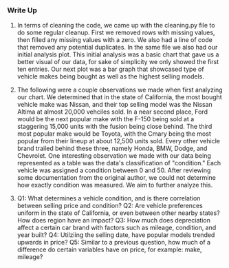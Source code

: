 ### Write Up

1) In terms of cleaning the code, we came up with the cleaning.py file to do some regular cleanup. First we removed rows with missing values, then filled any missing values with a zero. We also had a line of code that removed any potential duplicates. In the same file we also had our initial analysis plot. This initial analysis was a basic chart that gave us a better visual of our data, for sake of simplicity we only showed the first ten entries. Our next plot was a bar graph that showcased type of vehicle makes being bought as well as the highest selling models.

2) The following were a couple observations we made when first analyzing our chart. We determined that in the state of California, the most bought vehicle make was Nissan, and their top selling model was the Nissan Altima at almost 20,000 vehciles sold. In a near second place, Ford would be the next popular make with the F-150 being sold at a staggering 15,000 units with the fusion being close behind. The third most popular make would be Toyota, with the Cmary being the most popular from their lineup at about 12,500 units sold. Every other vehicle brand trailed behind these three, namely Honda, BMW, Dodge, and Chevrolet. One interesting observation we made with our data being represented as a table was the data's classification of "condition." Each vehicle was assigned a condition between 0 and 50. After reviewing some documentation from the original author, we could not determine how exactly condition was measured. We aim to further analyze this.

3) Q1: What determines a vehicle condition, and is there correlation between selling price and condition?
   Q2: Are vehicle preferences uniform in the state of California, or even between other nearby states? How does region have an impact?
   Q3: How much does depreciation affect a certain car brand with factors such as mileage, condition, and year built?
   Q4: Utilziing the selling date, have popular models trended upwards in price? 
   Q5: Similar to a previous question, how much of a difference do certain variables have on price, for example: make, mileage? 